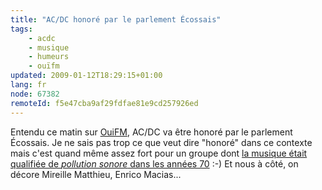 ```yaml
---
title: "AC/DC honoré par le parlement Écossais"
tags:
    - acdc
    - musique
    - humeurs
    - ouïfm
updated: 2009-01-12T18:29:15+01:00
lang: fr
node: 67382
remoteId: f5e47cba9af29fdfae81e9cd257926ed
---
```


Entendu ce matin sur [OuiFM](http://www.ouifm.fr/), AC/DC va être honoré par le parlement Écossais. Je ne sais pas trop ce que veut dire &quot;honoré&quot; dans ce contexte mais c'est quand même assez fort pour un groupe dont [la musique était qualifiée de *pollution sonore* dans les années 70](http://fr.wikipedia.org/wiki/Acdc#Anecdotes) :-) Et nous à côté, on décore Mireille Matthieu, Enrico Macias...

